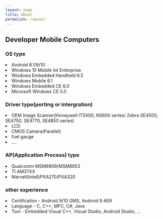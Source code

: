 ```yaml
---
layout: page
title: About
permalink: /about/
---
```


<h2>Developer Mobile Computers</h2>

<h3>OS type</h3>
<li>Android 8.1/9/10</li>
<li>Windows 10 Mobile Iot Enterprise</li>
<li>Windows Embedded Handheld 6.5</li>
<li>Windows Mobile 6.1</li>
<li>Windows Embedded CE 6.0</li>
<li>Microsoft Windows CE 5.0</li>

<h3>Driver type(porting or intergration)</h3>
<li>OEM Image Scanner(Honeywell IT5X00, N5600 series/ Zebra SE4500, SE4750, SE4770, SE4850 series)  </li>
<li>LCD</li>
<li>CMOS Camera(Parallel)</li>
<li>fuel gauge</li>
<li>....</li>

<h3>AP(Application Process) type</h3>
<li>Qualcomm MSM8909/MSM8953</li>
<li>TI AM37XX</li>
<li>Marvell(Intell)PXA270/PXA320</li>

<h3>other experience</h3>
<li>Certification - Android 9/10 GMS, Android 9 AER  </li>
<li>Language - C, C++, MFC, C#, Java </li>
<li>Tool - Embedded Visual C++, Visual Studio, Android Studio, ... </li>
